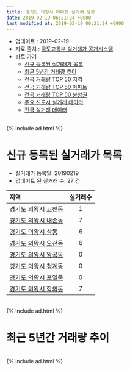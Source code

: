 ```yaml
---
title: 경기도 의왕시 아파트 실거래 정보
date: 2019-02-19 06:21:24 +0900
last_modified_at: 2019-02-19 06:21:24 +0900
---
```


* 업데이트 : 2019-02-19
* 자료 출처 : [국토교통부 실거래가 공개시스템](http://rt.molit.go.kr)
* 바로 가기
    * [신규 등록된 실거래가 목록](#신규-등록된-실거래가-목록)
    * [최근 5년간 거래량 추이](#최근-5년간-거래량-추이)
    * [전국 거래량 TOP 50 지역](https://ayogom.github.io/apt-trade-info/최근-3개월-전국에서-가장-거래가-많이-발생한-지역)
    * [전국 거래량 TOP 50 아파트](https://ayogom.github.io/apt-trade-info/최근-3개월-전국에서-가장-거래가-많이-발생한-아파트)
    * [전국 거래량 TOP 50 분양권](https://ayogom.github.io/apt-trade-info/최근-3개월-전국에서-가장-거래가-많이-발생한-분양권)
    * [주요 신도시 실거래 데이터](https://ayogom.github.io/apt-trade-info/주요-신도시)
    * [전국 실거래 데이터](https://ayogom.github.io/apt-trade-info/전국)

<br>
{% include ad.html %}
<br>

# 신규 등록된 실거래가 목록
* 실거래가 등록일: 20190219
* 업데이트 된 실거래 수: 27 건


|지역|실거래수|
|:---|:---:|
|[경기도 의왕시 고천동](https://ayogom.github.io/apt-trade-info/경기도-의왕시-고천동)|1|
|[경기도 의왕시 내손동](https://ayogom.github.io/apt-trade-info/경기도-의왕시-내손동)|7|
|[경기도 의왕시 삼동](https://ayogom.github.io/apt-trade-info/경기도-의왕시-삼동)|6|
|[경기도 의왕시 오전동](https://ayogom.github.io/apt-trade-info/경기도-의왕시-오전동)|6|
|[경기도 의왕시 왕곡동](https://ayogom.github.io/apt-trade-info/경기도-의왕시-왕곡동)|0|
|[경기도 의왕시 청계동](https://ayogom.github.io/apt-trade-info/경기도-의왕시-청계동)|0|
|[경기도 의왕시 포일동](https://ayogom.github.io/apt-trade-info/경기도-의왕시-포일동)|0|
|[경기도 의왕시 학의동](https://ayogom.github.io/apt-trade-info/경기도-의왕시-학의동)|7|


<br>
{% include ad.html %}
<br>

# 최근 5년간 거래량 추이


<div style="width:100%;">
    <canvas id="deal_progress" height="200"></canvas>
</div>

<script>
new Chart(document.getElementById("deal_progress"), {
    type: 'line',
    data: {
        labels: ['201402','201403','201404','201405','201406','201407','201408','201409','201410','201411','201412','201501','201502','201503','201504','201505','201506','201507','201508','201509','201510','201511','201512','201601','201602','201603','201604','201605','201606','201607','201608','201609','201610','201611','201612','201701','201702','201703','201704','201705','201706','201707','201708','201709','201710','201711','201712','201801','201802','201803','201804','201805','201806','201807','201808','201809','201810','201811','201812','201901','201902'],
        datasets: [{
            label: '매매',
            pointRadius: 1,
            data: [238, 233, 162, 136, 159, 151, 279, 289, 231, 154, 186, 255, 225, 359, 296, 235, 233, 242, 215, 214, 277, 191, 120, 122, 108, 217, 220, 203, 226, 205, 192, 259, 323, 284, 129, 112, 209, 228, 201, 279, 278, 366, 251, 287, 226, 184, 182, 356, 278, 289, 178, 165, 238, 216, 531, 499, 252, 150, 111, 120, 19],
            borderColor: "rgba(255, 201, 14, 1)",
            backgroundColor: "rgba(255, 201, 14, 0.5)",
            fill: false,
            lineTension: 0
        },{
            label: '전월세',
            pointRadius: 1,
            data: [293, 268, 206, 199, 174, 212, 194, 245, 254, 216, 260, 250, 228, 265, 216, 173, 215, 268, 244, 186, 216, 193, 240, 243, 236, 258, 219, 199, 173, 196, 207, 245, 234, 238, 257, 222, 288, 253, 203, 222, 259, 283, 277, 223, 211, 193, 237, 242, 212, 267, 209, 155, 157, 157, 175, 204, 212, 147, 176, 134, 47],
            borderColor: "rgba(0, 141, 185, 1)",
            backgroundColor: "rgba(0, 141, 185, 0.5)",
            fill: false,
            lineTension: 0
        }
        ]
    },
    options: {
        responsive: true,
        title: {
            display: false
        },
        tooltips: {
            mode: 'index',
            intersect: false
        },
        hover: {
            mode: 'nearest',
            intersect: true
        },
        scales: {
            xAxes: [{
                display: true,
                scaleLabel: {
                    display: true,
                    labelString: '년/월'
                }
            }],
            yAxes: [{
                display: true,
                ticks: {
                    suggestedMin: 0,
                },
                scaleLabel: {
                    display: true,
                    labelString: '실거래 수'
                }
            }]
        }
    }
});

</script>


<br>
{% include ad.html %}
<br>

